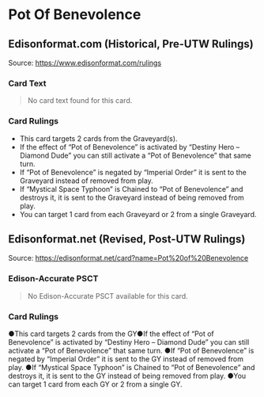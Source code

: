 # Pot Of Benevolence

## Edisonformat.com (Historical, Pre-UTW Rulings)

Source: https://www.edisonformat.com/rulings

### Card Text

> No card text found for this card.

### Card Rulings

*   This card targets 2 cards from the Graveyard(s).
*   If the effect of “Pot of Benevolence” is activated by “Destiny Hero – Diamond Dude” you can still activate a “Pot of Benevolence” that same turn.
*   If “Pot of Benevolence” is negated by “Imperial Order” it is sent to the Graveyard instead of removed from play.
*   If “Mystical Space Typhoon” is Chained to “Pot of Benevolence” and destroys it, it is sent to the Graveyard instead of being removed from play.
*   You can target 1 card from each Graveyard or 2 from a single Graveyard.

## Edisonformat.net (Revised, Post-UTW Rulings)

Source: https://edisonformat.net/card?name=Pot%20of%20Benevolence

### Edison-Accurate PSCT

> No Edison-Accurate PSCT available for this card.

### Card Rulings

●This card targets 2 cards from the GY●If the effect of “Pot of Benevolence” is activated by “Destiny Hero – Diamond Dude” you can still activate a “Pot of Benevolence” that same turn.
●If “Pot of Benevolence” is negated by “Imperial Order” it is sent to the GY instead of removed from play.
●If “Mystical Space Typhoon” is Chained to “Pot of Benevolence” and destroys it, it is sent to the GY instead of being removed from play.
●You can target 1 card from each GY or 2 from a single GY.
            